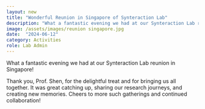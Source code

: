 ```yaml
---
layout: new
title: "Wonderful Reunion in Singapore of Synteraction Lab"
description: "What a fantastic evening we had at our Synteraction Lab reunion in Singapore!"
image: /assets/images/reunion singapore.jpg
date:  "2024-06-12"
category: Activities
role: Lab Admin
---
```

What a fantastic evening we had at our Synteraction Lab reunion in Singapore! 

Thank you, Prof. Shen, for the delightful treat and for bringing us all together. It was great catching up, sharing our research journeys, and creating new memories. Cheers to more such gatherings and continued collaboration!
